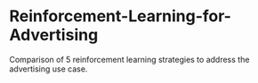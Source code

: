 # Reinforcement-Learning-for-Advertising
Comparison of 5 reinforcement learning strategies to address the advertising use case.
